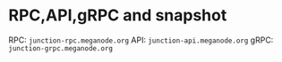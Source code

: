 # RPC,API,gRPC and snapshot

RPC: ```junction-rpc.meganode.org```
API: ```junction-api.meganode.org```
gRPC: ```junction-grpc.meganode.org```



